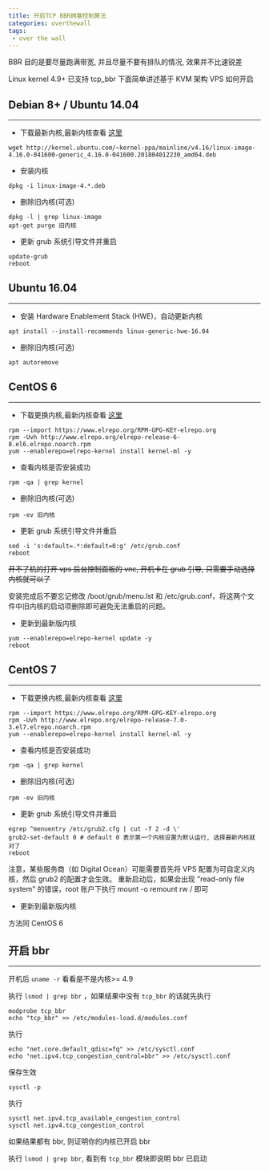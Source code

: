 ```yaml
---
title: 开启TCP BBR拥塞控制算法
categories: overthewall
tags:
 - over the wall
---
```


BBR 目的是要尽量跑满带宽, 并且尽量不要有排队的情况, 效果并不比速锐差

Linux kernel 4.9+ 已支持 tcp_bbr 下面简单讲述基于 KVM 架构 VPS 如何开启

<!-- more -->

## Debian 8+ / Ubuntu 14.04

<hr>

- 下载最新内核,最新内核查看 [这里](http://elrepo.org/linux/kernel/el7/x86_64/RPMS/)

```
wget http://kernel.ubuntu.com/~kernel-ppa/mainline/v4.16/linux-image-4.16.0-041600-generic_4.16.0-041600.201804012230_amd64.deb
```

- 安装内核
```
dpkg -i linux-image-4.*.deb
```
- 删除旧内核(可选)
```
dpkg -l | grep linux-image
apt-get purge 旧内核
```
- 更新 grub 系统引导文件并重启
```
update-grub
reboot
```

## Ubuntu 16.04

<hr>

- 安装 Hardware Enablement Stack (HWE)，自动更新内核
```
apt install --install-recommends linux-generic-hwe-16.04
```
- 删除旧内核(可选)
```
apt autoremove
```

## CentOS 6

<hr>

- 下载更换内核,最新内核查看 [这里](http://elrepo.org/linux/kernel/el6/x86_64/RPMS/)
```
rpm --import https://www.elrepo.org/RPM-GPG-KEY-elrepo.org
rpm -Uvh http://www.elrepo.org/elrepo-release-6-8.el6.elrepo.noarch.rpm
yum --enablerepo=elrepo-kernel install kernel-ml -y
```
- 查看内核是否安装成功
```
rpm -qa | grep kernel
```
- 删除旧内核(可选)
```
rpm -ev 旧内核
```
- 更新 grub 系统引导文件并重启

```
sed -i 's:default=.*:default=0:g' /etc/grub.conf
reboot
```

~~开不了机的打开 vps 后台控制面板的 vnc, 开机卡在 grub 引导, 只需要手动选择内核就可以了~~

安装完成后不要忘记修改 /boot/grub/menu.lst 和 /etc/grub.conf，将这两个文件中旧内核的启动项删除即可避免无法重启的问题。

- 更新到最新版内核

```
yum --enablerepo=elrepo-kernel update -y
reboot
```

## CentOS 7

<hr>

- 下载更换内核,最新内核查看 [这里](http://elrepo.org/linux/kernel/el7/x86_64/RPMS/)

```
rpm --import https://www.elrepo.org/RPM-GPG-KEY-elrepo.org
rpm -Uvh http://www.elrepo.org/elrepo-release-7.0-3.el7.elrepo.noarch.rpm
yum --enablerepo=elrepo-kernel install kernel-ml -y
```

- 查看内核是否安装成功

```
rpm -qa | grep kernel
```

- 删除旧内核(可选)

```
rpm -ev 旧内核
```

- 更新 grub 系统引导文件并重启

```
egrep ^menuentry /etc/grub2.cfg | cut -f 2 -d \'
grub2-set-default 0 # default 0 表示第一个内核设置为默认运行, 选择最新内核就对了
reboot
```

注意，某些服务商（如 Digital Ocean）可能需要首先将 VPS 配置为可自定义内核，然后 grub2 的配置才会生效。
重新启动后，如果会出现 "read-only file system" 的错误，root 账户下执行 mount -o remount rw / 即可

- 更新到最新版内核

方法同 CentOS 6

## 开启 bbr

<hr>

开机后 `uname -r` 看看是不是内核>= 4.9

执行 `lsmod | grep bbr` ，如果结果中没有 `tcp_bbr` 的话就先执行

```
modprobe tcp_bbr
echo "tcp_bbr" >> /etc/modules-load.d/modules.conf
```

执行

```
echo "net.core.default_qdisc=fq" >> /etc/sysctl.conf
echo "net.ipv4.tcp_congestion_control=bbr" >> /etc/sysctl.conf
```

保存生效

```
sysctl -p
```

执行

```
sysctl net.ipv4.tcp_available_congestion_control
sysctl net.ipv4.tcp_congestion_control
```

如果结果都有 bbr, 则证明你的内核已开启 bbr

执行 `lsmod | grep bbr`, 看到有 `tcp_bbr` 模块即说明 bbr 已启动

